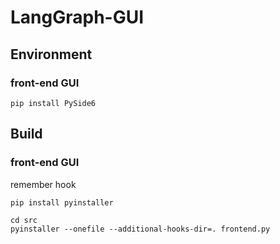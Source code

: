 # LangGraph-GUI


## Environment

### front-end GUI
```
pip install PySide6
```


## Build
### front-end GUI
remember hook 

```
pip install pyinstaller

cd src
pyinstaller --onefile --additional-hooks-dir=. frontend.py
```